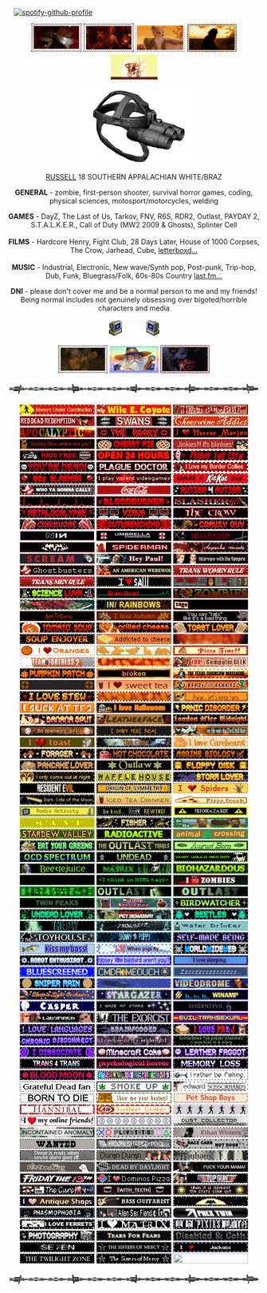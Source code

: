 <code>                                     </code> [![spotify-github-profile](https://spotify-github-profile.kittinanx.com/api/view?uid=leonisnotonline&cover_image=true&theme=novatorem&show_offline=true&background_color=121212&interchange=false&bar_color=53b14f&bar_color_cover=true)](https://github.com/kittinan/spotify-github-profile) <code>                                     </code>
<br> 
<p align="center"> <a href="https://outlast.fandom.com/wiki/Night_Hunter" title="NIGHT HUNTER from Outlast Trials"><img src="nh-exec.gif"></a> <a href="https://hero.fandom.com/wiki/Jimmy_(Hardcore_Henry)" title="JIMMY from Hardcore Henry"><img src="jimmy.gif"></a> <a href="https://fantasticmrfox.fandom.com/wiki/Ash" title="ASH from Fantastic Mr. Fox"><img src="fantasticmrfox.gif"></a> <a href="" title="BUBBA from TCM"><img src="bubba.gif"></a> <a href="https://nightinthewoods.fandom.com/wiki/Gregg_Lee" title="GREGG from Night in The Woods"><img src="maeandgregg.gif"></a> </p> 
<p align="center"> <a href="https://nightvisiongoggles.neocities.org/"><img src="nightvisionrev.png" height="150"></a>
<!-- interests -->
<p align="center"> <a href="https://en.pronouns.page/@C0Y0TE">RUSSELL</a> 18 SOUTHERN APPALACHIAN WHITE/BRAZ </p>
<p align="center"> <b>GENERAL</b> - zombie, first-person shooter, survival horror games, coding, physical sciences, motosport/motorcycles, welding <br>
<p align="center"> <b>GAMES</b> - DayZ, The Last of Us, Tarkov, FNV, R6S, RDR2, Outlast, PAYDAY 2, S.T.A.L.K.E.R., Call of Duty (MW2 2009 & Ghosts), Splinter Cell <br> 
<br> <b>FILMS</b> - Hardcore Henry, Fight Club, 28 Days Later, House of 1000 Corpses, The Crow, Jarhead, Cube, <a href="https://letterboxd.com/pigfaced/" title="LETTERBOXD">letterboxd...</a> <br>
<br> <b>MUSIC</b> - Industrial, Electronic, New wave/Synth pop, Post-punk, Trip-hop, Dub, Funk, Bluegrass/Folk, 60s-80s Country <a href="https://www.last.fm/user/hydrograd" title="LAST.FM">last.fm...</a>
<br> 
<p align="center"> <b>DNI</b> - please don't cover me and be a normal person to me and my friends! <br> Being normal includes not genuinely obsessing over bigoted/horrible characters and media
<br> <p align="center"> <a href="" title="MY FRIENDS"/> <img src="computeremail.gif"> </a>
<p align="center"> <a href="https://github.com/neurozoned" title="CODY"><img src="stalker.gif" height="56" width="99"></a> <a href="https://github.com/dethglok2000" title="JOEL"/><img src="fuckingevilwizard.png" height="56" width="99"></a> <a href="https://github.com/dogsoldiers" title="CHRIS"/><img src="werewolfinlondon.gif" height="56" width="99"></a> 
<p align="center"> <img src="barbwire.png"> <br> 
<!-- blinkies section -->
<p align="center">
 <img src="alwaysunderconstr.gif" height="20" width="150">
 <img src="wile-e-coyote.gif" height="20" width="150">
<img src="ieatpeople.gif" height="20" width="150">
 <img src="RDR.gif" height="20" width="150">
 <img src="swans.gif" height="20" width="150">
 <img src="cheerwine.gif" height="20" width="150">
<img src="apocalyptic.gif" height="20" width="150">
 <img src="rockyhorror.gif" height="20" width="150">
 <img src="horror-movies.gif" height="20" width="150">
<img src="scooby.gif" height="20" width="150">
<img src="cherrypie.gif" height="20" width="150"> 
 <img src="jinkies.gif" height="20" width="150">
 <img src="ride-free.gif" height="20" width="150">
<img src="24hours.gif" height="20" width="150"> 
<img src="friday.gif" height="20" width="150">
<img src="youredead.gif" height="20" width="150"> 
<img src="plaguedoctor.gif" height="20" width="150"> 
<img src="bordercollieblinkie.gif" height="20" width="150">
<img src="80sslasher.gif" height="20" width="150"> 
 <img src="violent-videogames.gif" height="20" width="150">
<img src="kitkT.gif" height="20" width="150">
<img src="whoyagonnacall.webp" height="20" width="150"> 
<img src="coke.gif" height="20" width="150">
<img src="autism4autism.gif" height="20" width="150"> 
 <img src="pulse.gif" height="20" width="150">
<img src="bloodsucker.gif" height="20" width="150"> 
 <img src="slasher.gif" height="20" width="150">
<img src="metalocalypse.gif" height="20" width="150">
<img src="virus.gif" height="20" width="150"> 
 <img src="thecrow.gif" height="20" width="150">
<img src="carnivore.gif" height="20" width="150"> 
<img src="gutwrenching.gif" height="20" width="150"> 
<img src="crawlyguy.gif" height="20" width="150"> 
 <img src="NIN.gif" height="20" width="150">
 <img src="umbrellacorp.gif" height="20" width="150">
 <img src="hellraiser.gif" height="20" width="150">
 <img src="kmfdm.gif" height="20" width="150">
 <img src="spiderman.gif" height="20" width="150">
 <img src="depeche.gif" height="20" width="150">
 <img src="scream.gif" height="20" width="150">
 <img src="americanpsycho.gif" height="20" width="150">
 <img src="iwtv.gif" height="20" width="150">
 <img src="ghostbusters.gif" height="20" width="150">
 <img src="americanwerewolfinlondon.gif">
<img src="transwomen.webp" height="20" width="150"> 
<img src="transmen.webp" height="20" width="150">
 <img src="saw.gif" height="20" width="150">
<img src="doom2.gif" height="20" width="150"> 
<img src="science.gif" height="20" width="150"> 
 <img src="braindead.gif" height="20" width="150">
 <img src="zombies.gif" height="20" width="150">
 <img src="salmon.gif" height="20" width="150"> 
<img src="radiohead.gif" height="20" width="150">
<img src="ratm.webp" height="20" width="150">  
 <!-- orange --> 
<img src="aliceinchains.gif" height="20" width="150">
 <img src="autumn.gif" height="20" width="150">
<img src="rats.gif" height="20" width="150">
<img src="tomatosoup.gif" height="20" width="150"> 
<img src="grilledcheese.gif" height="20" width="150"> 
<img src="toast2.gif" height="20" width="150"> 
<img src="soupenjoyer.gif" height="20" width="150"> 
<img src="addictedtocheese.gif" height="20" width="150">
<img src="teeth.gif" height="20" width="150"> 
<img src="oranges.gif" height="20" width="150">
<img src="chickennuggets.gif" height="20" width="150">
<img src="pizzatime.gif" height="20" width="150">
<img src="tf2_.gif" height="20" width="150"> 
<img src="bakedbeans.gif" height="20" width="150"> 
<img src="computergeek.gif" height="20" width="150"> 
<img src="pumpkinpatch.gif" height="20" width="150"> 
<img src="broken.gif" height="20" width="150">
<img src="tcm.webp" height="20" width="150">  
<img src="tf2.gif" height="20" width="150"> 
 <img src="sweettea.gif" height="20" width="150">
<img src="crazyforrobots.gif" height="20" width="150"> 
<img src="stew.gif" height="20" width="150"> 
<img src="more-beans.gif" height="20" width="150"> 
<img src="shrek3.gif" height="20" width="150"> 
<img src="tf2_suck.gif" height="20" width="150">
 <img src="lovehalloween.gif" height="20" width="150">
<img src="panicdisorder.gif" height="20" width="150"> 
<img src="bananasplit.gif" height="20" width="150">
<img src="leatherface.gif" height="20" width="150"> 
<img src="londonaftrmidnight.gif" height="20" width="150"> 
 <img src="TDS.gif" height="20" width="150">
<img src="idontfeelreal.gif" height="20" width="150"> 
<img src="tkk.gif" height="20" width="150">
<img src="toast.gif" height="20" width="150">
<img src="thecure.webp" height="20" width="150"> 
<img src="carebears.gif" height="20" width="150"> 
<!-- brown --> 
<img src="forager.gif" height="20" width="150"> 
<img src="hotchoc.gif" height="20" width="150"> 
<img src="marinebiology.gif" height="20" width="150"> 
<img src="pancake.gif" height="20" width="150">
<img src="outlaw.gif" height="20" width="150">  
 <!-- yellow --> 
<img src="floppydisk.gif" height="20" width="150"> 
<img src="night.gif" height="20" width="150"> 
<img src="wafflehouse.gif" height="20" width="150">
<img src="stormlover.gif" height="20" width="150"> 
 <img src="RE7.gif" height="20" width="150">
 <img src="originofsymmetry.gif" height="20" width="150">
<img src="spiders.gif" height="20" width="150"> 
 <img src="pinkfloyd.gif" height="20" width="150">
 <img src="iced-tea.gif" height="20" width="150">
<img src="pizzafreak.webp" height="20" width="150"> 
 <img src="radioactivity.gif" height="20" width="150">
<img src="rewind.gif" height="20" width="150"> 
 <img src="biohazard.gif" height="20" width="150">
 <img src="mash.gif" height="20" width="150">
<img src="fisher.gif" height="20" width="150"> 
 <!-- green --> 
<img src="brba.gif" height="20" width="150">
<img src="sdv.gif" height="20" width="150">
<img src="radioactive.gif" height="20" width="150"> 
 <img src="ac.gif" height="20" width="150">
<img src="greens.gif" height="20" width="150"> 
<img src="theoutlasttrials.gif">
 <img src="august.gif" height="20" width="150">
<img src="ocd.gif" height="20" width="150"> 
<img src="undead1.gif" height="20" width="150"> 
<img src="wwnd.gif" height="20" width="150">
 <img src="beetlejuice.gif" height="20" width="150">
 <img src="thematrix.gif" height="20" width="150">
<img src="biohazardous.gif" height="20" width="150"> 
<img src="lcdpulse.gif" height="20" width="150"> 
 <img src="htmltags.gif" height="20" width="150">
<img src="i-love-zombies.gif" height="20" width="150"> 
 <img src="the-matrix.gif" height="20" width="150"> 
<img src="whistleblower.gif" height="20" width="150">
 <img src="outlast.gif" height="20" width="150">
 <img src="twinpeaks.gif" height="20" width="150">
<img src="Slimerancher-hunter.gif" height="20" width="150">
<img src="birdwatcher.gif" height="20" width="150"> 
<img src="undead.gif" height="20" width="150"> 
 <img src="petsematary.gif" height="20" width="150">
<img src="beetles.gif" height="20" width="150"> 
 <!-- blue -->
<img src="thefly.webp" height="20" width="150"> 
 <img src="donniedarko.gif" height="20" width="150">
<img src="water-drinker.gif" height="20" width="150">
<img src="th.gif" height="20" width="150">
<img src="skinny-puppy.gif" height="20" width="150">
 <img src="self-madebeing.gif" height="20" width="150">
 <img src="kissmybass.gif" height="20" width="150">
<img src="pigsfly.gif" height="20" width="150">
<img src="www.gif" height="20" width="150">  
<img src="robot.gif" height="20" width="150"> 
 <img src="bastard.gif" height="20" width="150">
<img src="sleeping.gif" height="20" width="150"> 
<img src="bluescreened.gif" height="20" width="150"> 
 <img src="cmdrmeouch.gif" height="20" width="150">
<img src="zzzz.gif" height="20" width="150"> 
<img src="snipermain.gif" height="20" width="150"> 
 <img src="squid.gif" height="20" width="150">
 <img src="videodrome.gif" height="20" width="150">
 <img src="ELO.gif" height="20" width="150">
<img src="stargazer.gif" height="20" width="150"> 
 <img src="winamp.gif" height="20" width="150">
<img src="casper.gif" height="20" width="150">
 <!-- purple --> 
<img src="stargaze.gif" height="20" width="150">
 <img src="RE6.gif" height="20" width="150">
 <img src="labyrinth.gif" height="20" width="150">
 <img src="theexorcist.gif" height="20" width="150">
<img src="eviltrans.gif" height="20" width="150"> 
<img src="languages.gif" height="20" width="150">
<img src="brainfogged.gif" height="20" width="150">
<img src="pb&j.gif" height="20" width="150"> 
<img src="chronicdisconnect.gif" height="20" width="150"> 
 <img src="lam.gif" height="20" width="150"> 
<img src="minecraft.gif" height="20" width="150">
<img src="dissociate.gif" height="20" width="150"> 
<img src="minecraftcake.gif" height="20" width="150"> 
<img src="leather.gif" height="20" width="150"> 
<img src="t4t.gif" height="20" width="150"> 
 <img src="psych.gif" height="20" width="150">
<img src="memoryloss.gif" height="20" width="150"> 
<img src="bloodmoon.gif" height="20" width="150"> 
<img src="glitch.gif" height="20" width="150">
<!-- white -->
<img src="fishin.gif" height="20" width="150">
<img src="deadfan.gif" height="20" width="150">
<img src="smokeup.gif" height="20" width="150">
 <img src="edwardscissorhands.gif" height="20" width="150">
<img src="borntodie.gif" height="20" width="150">
<img src="hooters.gif" height="20" width="150">
 <img src="petshopboys.gif" height="20" width="150">
 <img src="hannibal.gif" height="20" width="150">
<img src="rootbeer.gif" height="20" width="150">
<img src="talkingheads.gif" height="20" width="150">  
 <img src="online-friends.gif" height="20" width="150">
<img src="discs.gif" height="20" width="150"> 
<!-- grey -->
 <img src="dustcollector.gif" height="20" width="150">
<img src="anomaly.gif" height="20" width="150">
 <img src="ps.gif" height="20" width="150">  
<img src="ethan.gif" height="20" width="150">
<img src="wanted.gif" height="20" width="150"> 
<img src="moonshapedpool.webp" height="20" width="150"> 
 <img src="cars-not-dogs.gif" height="20" width="150">
<img src="smokealarm.gif" height="20" width="150"> 
<img src="duran-duran.gif" height="20" width="150"> 
 <img src="bauhaus.gif" height="20" width="150">
<img src="nintendogs.gif" height="20" width="150">
<img src="dbdblinkie.gif" height="20" width="150"> 
<!-- black -->
<img src="captspaulding.gif" height="20" width="150"> 
 <img src="fridaythe13th.gif" height="20" width="150">
 <img src="pizza.gif" height="20" width="150">
 <img src="top-gun.gif" height="20" width="150">
<img src="cure.gif" height="20" width="150"> 
 <img src="withteeth.gif" height="20" width="150">
<img src="darkest.gif" height="20" width="150"> 
<img src="antiqueshops.gif" height="20" width="150"> 
 <img src="bass.gif" height="20" width="150">
<img src="batty.gif" height="20" width="150"> 
<img src="phas.gif" height="20" width="150">
<img src="asf.gif" height="20" width="150"> 
<img src="aphextwin.webp" height="20" width="150"> 
<img src="ferrets.gif" height="20" width="150"> 
<img src="matrix.gif" height="20" width="150">
<img src="pixies.gif" height="20" width="150"> 
<img src="photography.gif" height="20" width="150"> 
<img src="tearsforfears.gif" height="20" width="150">
<img src="disabled&goth.gif" height="20" width="150"> 
<img src="seven.gif" height="20" width="150">
<img src="sistersofmercy.gif" height="20" width="150">
<img src="jackass.gif" height="20" width="150">
<img src="twilightzone.gif" height="20" width="150">
<img src="mercy.gif" height="20" width="150">
<img src="joydivison.gif" height="20" width="150">
</p>
<p align="center"> <img src="barbwire.png">
